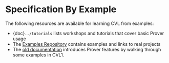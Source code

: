 Specification By Example
========================

The following resources are available for learning CVL from examples:


 - {doc}`../tutorials` lists workshops and tutorials that cover basic Prover usage
 - The [Examples Repository](https://github.com/Certora/Examples) contains examples and links to real projects
 - The [old documentation](/docs/confluence/examples.md) introduces Prover features by walking through some examples in CVL1.


[videos]: https://www.youtube.com/playlist?list=PLKtu7wuOMP9Wp_O8kylKbtFYgM8HVTGIA "Certora workshop playlist"
